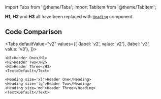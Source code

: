 import Tabs from '@theme/Tabs';
import TabItem from '@theme/TabItem';

**H1**, **H2** and **H3** all have been replaced with [`Heading`](heading.md) component.

## Code Comparison

<Tabs
defaultValue="v2"
values={[
{label: 'v2', value: 'v2'},
{label: 'v3', value: 'v3'},
]}>
<TabItem value="v2">

```tsx
<H1>Header One</H1>
<H2>Header Two</H2>
<H3>Header Three</H3>
<Text>Default</Text>
```

</TabItem>
<TabItem value="v3">

```tsx
<Heading size='xl'>Header One</Heading>
<Heading size='lg'>Header Two</Heading>
<Heading size='md'>Header Three</Heading>
<Text>Default</Text>
```

</TabItem>
</Tabs>
